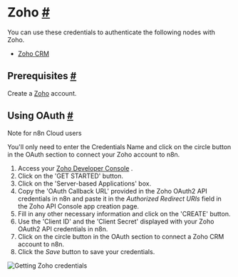 


 Zoho
 [#](#zoho "Permanent link")
===================================



 You can use these credentials to authenticate the following nodes with Zoho.
 


* [Zoho CRM](/integrations/builtin/app-nodes/n8n-nodes-base.zohocrm/)



 Prerequisites
 [#](#prerequisites "Permanent link")
-----------------------------------------------------



 Create a
 [Zoho](https://www.zoho.com/) 
 account.
 



 Using OAuth
 [#](#using-oauth "Permanent link")
-------------------------------------------------




 Note for n8n Cloud users
 



 You'll only need to enter the Credentials Name and click on the circle button in the OAuth section to connect your Zoho account to n8n.
 



1. Access your
 [Zoho Developer Console](https://api-console.zoho.com/) 
 .
2. Click on the 'GET STARTED' button.
3. Click on the 'Server-based Applications' box.
4. Copy the 'OAuth Callback URL' provided in the Zoho OAuth2 API credentials in n8n and paste it in the
 *Authorized Redirect URIs* 
 field in the Zoho API Console app creation page.
5. Fill in any other necessary information and click on the 'CREATE' button.
6. Use the 'Client ID' and the 'Client Secret' displayed with your Zoho OAuth2 API credentials in n8n.
7. Click on the circle button in the OAuth section to connect a Zoho CRM account to n8n.
8. Click the
 *Save* 
 button to save your credentials.



![Getting Zoho credentials](https://d33wubrfki0l68.cloudfront.net/aa6cbdf50e1cf1f177100514cd43b54a65a83c81/b0df7/_images/integrations/builtin/credentials/zoho/getting-oauth-credentials.gif)





